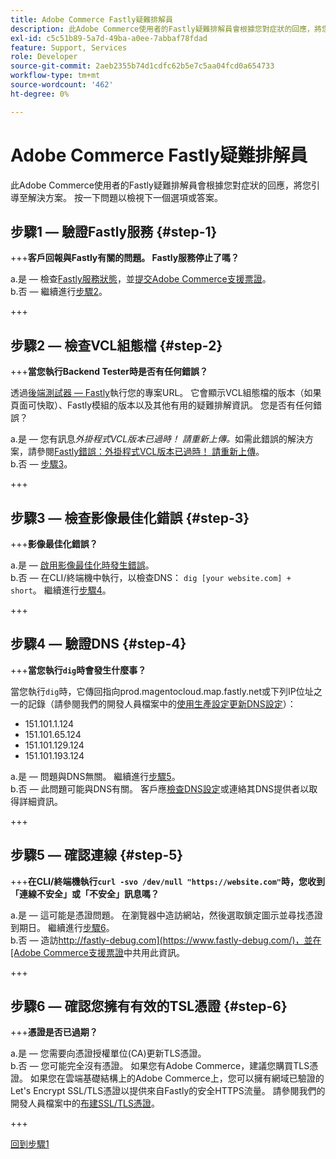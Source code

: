 ```yaml
---
title: Adobe Commerce Fastly疑難排解員
description: 此Adobe Commerce使用者的Fastly疑難排解員會根據您對症狀的回應，將您引導至解決方案。 按一下問題以檢視下一個選項或答案。
exl-id: c5c51b89-5a7d-49ba-a0ee-7abbaf78fdad
feature: Support, Services
role: Developer
source-git-commit: 2aeb2355b74d1cdfc62b5e7c5aa04fcd0a654733
workflow-type: tm+mt
source-wordcount: '462'
ht-degree: 0%

---
```


# Adobe Commerce Fastly疑難排解員

此Adobe Commerce使用者的Fastly疑難排解員會根據您對症狀的回應，將您引導至解決方案。 按一下問題以檢視下一個選項或答案。

## 步驟1 — 驗證Fastly服務 {#step-1}

+++**客戶回報與Fastly有關的問題。 Fastly服務停止了嗎？**

a.是 — 檢查[Fastly服務狀態](https://status.fastly.com/)，並[提交Adobe Commerce支援票證](/help/help-center-guide/help-center/magento-help-center-user-guide.md#submit-ticket)。\
b.否 — 繼續進行[步驟2](#step-2)。

+++

## 步驟2 — 檢查VCL組態檔 {#step-2}

+++**當您執行Backend Tester時是否有任何錯誤？**

透過[後端測試器 — Fastly](https://magento-tester.global.ssl.fastly.net/magento-tester/)執行您的專案URL。 它會顯示VCL組態檔的版本（如果頁面可快取）、Fastly模組的版本以及其他有用的疑難排解資訊。 您是否有任何錯誤？

a.是 — 您有訊息&#x200B;_外掛程式VCL版本已過時！ 請重新上傳。_&#x200B;如需此錯誤的解決方案，請參閱[Fastly錯誤：外掛程式VCL版本已過時！ 請重新上傳](/help/troubleshooting/miscellaneous/fastly-error-plugin-vcl-version-is-outdated-please-re-upload.md)。\
b.否 — [步驟3](#step-3)。

+++

## 步驟3 — 檢查影像最佳化錯誤 {#step-3}

+++**影像最佳化錯誤？**

a.是 — [啟用影像最佳化時發生錯誤](/help/troubleshooting/miscellaneous/error-enabling-image-optimization-in-magento-commerce.md)。\
b.否 — 在CLI/終端機中執行，以檢查DNS： `dig [your website.com] + short`。 繼續進行[步驟4](#step-4)。

+++

## 步驟4 — 驗證DNS {#step-4}

+++**當您執行`dig`時會發生什麼事？**

當您執行`dig`時，它傳回指向prod.magentocloud.map.fastly.net或下列IP位址之一的記錄（請參閱我們的開發人員檔案中的[使用生產設定更新DNS設定](https://experienceleague.adobe.com/zh-hant/docs/commerce-cloud-service/user-guide/launch/checklist#update-dns-configuration-with-production-settings)）：

* 151.101.1.124
* 151.101.65.124
* 151.101.129.124
* 151.101.193.124

a.是 — 問題與DNS無關。 繼續進行[步驟5](#step-5)。\
b.否 — 此問題可能與DNS有關。 客戶應[檢查DNS設定](https://experienceleague.adobe.com/zh-hant/docs/commerce-cloud-service/user-guide/launch/checklist#update-dns-configuration-with-production-settings)或連絡其DNS提供者以取得詳細資訊。

+++

## 步驟5 — 確認連線 {#step-5}

+++**在CLI/終端機執行`curl -svo /dev/null "https://website.com"`時，您收到「連線不安全」或「不安全」訊息嗎？**

a.是 — 這可能是憑證問題。 在瀏覽器中造訪網站，然後選取鎖定圖示並尋找憑證到期日。 繼續進行[步驟6](#step-6)。\
b.否 — 造訪[http://fastly-debug.com](https://www.fastly-debug.com/)，並在[Adobe Commerce支援票證](/help/help-center-guide/help-center/magento-help-center-user-guide.md#submit-ticket)中共用此資訊。

+++

## 步驟6 — 確認您擁有有效的TSL憑證 {#step-6}

+++**憑證是否已過期？**

a.是 — 您需要向憑證授權單位(CA)更新TLS憑證。\
b.否 — 您可能完全沒有憑證。 如果您有Adobe Commerce，建議您購買TLS憑證。 如果您在雲端基礎結構上的Adobe Commerce上，您可以擁有網域已驗證的Let&#39;s Encrypt SSL/TLS憑證以提供來自Fastly的安全HTTPS流量。 請參閱我們的開發人員檔案中的[布建SSL/TLS憑證](https://experienceleague.adobe.com/zh-hant/docs/commerce-cloud-service/user-guide/cdn/setup-fastly/fastly-configuration#provision-ssltls-certificates)。

+++

[回到步驟1](#step-1)
